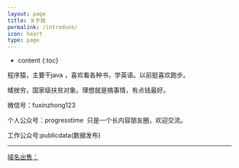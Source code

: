 ```yaml
---
layout: page
title: 关于我
permalink: /introduce/
icon: heart
type: page
---
```


* content
{:toc}


程序猿，主要干java ，喜欢看各种书，学英语。以前挺喜欢跑步。

矮挫穷，国家级扶贫对象。理想就是搞事情，有点钱最好。

微信号：fuxinzhong123

个人公众号：progresstime  只是一个长内容朋友圈，欢迎交流。


工作公众号:publicdata(数据发布)

---

[域名出售：](http://www.jianwallet.icoc.me/)

